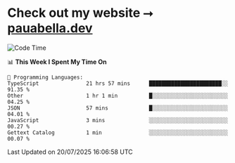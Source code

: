 # Check out my website ⭢ [pauabella.dev](https://pauabella.dev)

<!--START_SECTION:waka-->
![Code Time](http://img.shields.io/badge/Code%20Time-4%2C611%20hrs%2023%20mins-blue)

📊 **This Week I Spent My Time On** 

```text
💬 Programming Languages: 
TypeScript               21 hrs 57 mins      ███████████████████████░░   91.35 % 
Other                    1 hr 1 min          █░░░░░░░░░░░░░░░░░░░░░░░░   04.25 % 
JSON                     57 mins             █░░░░░░░░░░░░░░░░░░░░░░░░   04.01 % 
JavaScript               3 mins              ░░░░░░░░░░░░░░░░░░░░░░░░░   00.27 % 
Gettext Catalog          1 min               ░░░░░░░░░░░░░░░░░░░░░░░░░   00.07 % 
```


 Last Updated on 20/07/2025 16:06:58 UTC
<!--END_SECTION:waka-->
